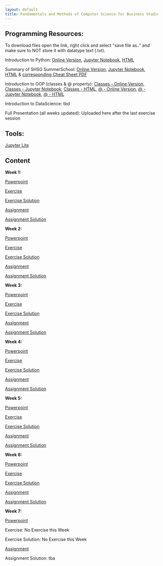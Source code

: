 ```yaml
---
layout: default
title: Fundamentals and Methods of Computer Science for Business Studies - Exercises, Group 3
---
```



## Programming Resources:

To download files open the link, right click and select "save file as.." and make sure to NOT store it with datatype text (.txt).

Introduction to Python: [Online Version](https://dombbb.github.io/cs-hs22/lab?path=repetition%2FGMI+2022+-+Introduction+to+Python.ipynb), [Jupyter Notebook](https://raw.githubusercontent.com/DomBBB/dombbb.github.io/main/content/GMI%202022%20-%20Introduction%20to%20Python.ipynb), [HTML](https://raw.githubusercontent.com/DomBBB/dombbb.github.io/main/content/GMI%202022%20-%20Introduction%20to%20Python.htm)

Summary of SHSG SummerSchool: [Online Version](https://dombbb.github.io/cs-hs22/lab?path=repetition%2FSummerSchool2022.ipynb), [Jupyter Notebook](https://raw.githubusercontent.com/DomBBB/dombbb.github.io/main/content/SummerSchool2022.ipynb), [HTML](https://raw.githubusercontent.com/DomBBB/dombbb.github.io/main/content/SummerSchool2022.html) & [corresponding Cheat Sheet PDF](https://github.com/DomBBB/dombbb.github.io/raw/main/content/cheatsheet.pdf)

Introduction to OOP (classes & @ property): [Classes - Online Version](https://dombbb.github.io/cs-hs22/lab?path=repetition%2Foop.ipynb), [Classes - Jupyter Notebook](https://raw.githubusercontent.com/DomBBB/dombbb.github.io/main/content/oop.ipynb), [Classes - HTML](https://raw.githubusercontent.com/DomBBB/dombbb.github.io/main/content/oop.html), [@ - Online Version](https://dombbb.github.io/cs-hs22/lab?path=repetition%2F%40property.ipynb), [@ - Jupyter Notebook](https://raw.githubusercontent.com/DomBBB/dombbb.github.io/main/content/%40property.ipynb), [@ - HTML](https://raw.githubusercontent.com/DomBBB/dombbb.github.io/main/content/%40property.html)

Introduction to DataScience: tbd

Full Presentation (all weeks updated): Uploaded here after the last exercise session
    

## Tools:

[Jupyter Lite](https://dombbb.github.io/cs-hs22)


## Content

**Week 1:**

[Powerpoint](https://view.officeapps.live.com/op/view.aspx?src=https://dombbb.github.io/presentation/Presentation_W1.pptx)

[Exercise](https://dombbb.github.io/cs-hs22/lab?path=weekly%2FWeek1.ipynb)

[Exercise Solution](https://dombbb.github.io/cs-hs22/lab?path=weekly%2FWeek1_Solution.ipynb)

[Assignment](https://dombbb.github.io/cs-hs22/lab?path=assignments%2FAssignment_01.ipynb)

[Assignment Solution](https://dombbb.github.io/cs-hs22/lab?path=assignments%2FAssignment_01_Solution.ipynb)

**Week 2:**

[Powerpoint](https://view.officeapps.live.com/op/view.aspx?src=https://dombbb.github.io/presentation/Presentation_W2.pptx)

[Exercise](https://dombbb.github.io/cs-hs22/lab?path=weekly%2FWeek2.ipynb)

[Exercise Solution](https://dombbb.github.io/cs-hs22/lab?path=weekly%2FWeek2_Solution.ipynb)

[Assignment](https://dombbb.github.io/cs-hs22/lab?path=assignments%2FAssignment_02.ipynb)

[Assignment Solution](https://dombbb.github.io/cs-hs22/lab?path=assignments%2FAssignment_02_Solution.ipynb)

**Week 3:**

[Powerpoint](https://view.officeapps.live.com/op/view.aspx?src=https://dombbb.github.io/presentation/Presentation_W3.pptx)

[Exercise](https://dombbb.github.io/cs-hs22/lab?path=weekly%2FWeek3.ipynb)

[Exercise Solution](https://dombbb.github.io/cs-hs22/lab?path=weekly%2FWeek3_Solution.ipynb)

[Assignment](https://dombbb.github.io/cs-hs22/lab?path=assignments%2FAssignment_03.ipynb)

[Assignment Solution](https://dombbb.github.io/cs-hs22/lab?path=assignments%2FAssignment_03_Solution.ipynb)

**Week 4:**

[Powerpoint](https://view.officeapps.live.com/op/view.aspx?src=https://dombbb.github.io/presentation/Presentation_W4.pptx)

[Exercise](https://dombbb.github.io/cs-hs22/lab?path=weekly%2FWeek4.ipynb)

[Exercise Solution](https://dombbb.github.io/cs-hs22/lab?path=weekly%2FWeek4_Solution.ipynb)

[Assignment](https://dombbb.github.io/cs-hs22/lab?path=assignments%2FAssignment_04.ipynb)

[Assignment Solution](https://dombbb.github.io/cs-hs22/lab?path=assignments%2FAssignment_04_Solution.ipynb)

**Week 5:**

[Powerpoint](https://view.officeapps.live.com/op/view.aspx?src=https://dombbb.github.io/presentation/Presentation_W5.pptx)

[Exercise](https://dombbb.github.io/cs-hs22/lab?path=weekly%2FWeek5.ipynb)

[Exercise Solution](https://dombbb.github.io/cs-hs22/lab?path=weekly%2FWeek5_Solution.ipynb)

[Assignment](https://dombbb.github.io/cs-hs22/lab?path=assignments%2FAssignment_05.ipynb)

[Assignment Solution](https://dombbb.github.io/cs-hs22/lab?path=assignments%2FAssignment_05_Solution.ipynb)

**Week 6:**

[Powerpoint](https://view.officeapps.live.com/op/view.aspx?src=https://dombbb.github.io/presentation/Presentation_W6.pptx)

[Exercise](https://dombbb.github.io/cs-hs22/lab?path=weekly%2FWeek6.ipynb)

[Exercise Solution](https://dombbb.github.io/cs-hs22/lab?path=weekly%2FWeek6_Solution.ipynb)

[Assignment](https://dombbb.github.io/cs-hs22/lab?path=assignments%2FAssignment_06.ipynb)

[Assignment Solution](https://dombbb.github.io/cs-hs22/lab?path=assignments%2FAssignment_06_Solution.ipynb)

**Week 7:**

[Powerpoint](https://view.officeapps.live.com/op/view.aspx?src=https://dombbb.github.io/presentation/Presentation_W7.pptx)

Exercise: No Exercise this Week

Exercise Solution: No Exercise this Week

[Assignment](https://dombbb.github.io/cs-hs22/lab?path=assignments%2FAssignment_07.ipynb)

Assignment Solution: tba
